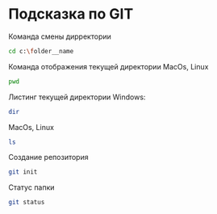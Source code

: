 # Подсказка по GIT

Команда смены дирректории
```sh
cd c:\folder__name
```
Команда отображения текущей директории MacOs, Linux
```sh
pwd
```
Листинг текущей директории Windows:
```sh
dir
```
MacOs, Linux
```sh
ls
```
Создание репозитория
```sh
git init
```
Статус папки
```sh
git status
```